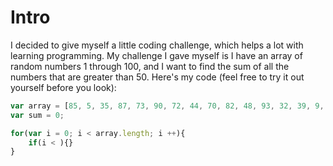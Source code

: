 # Intro
I decided to give myself a little coding challenge, which helps a lot with learning programming. My challenge I gave myself is I have an array of random numbers 1 through 100, and I want to find the sum of all the numbers that are greater than 50. Here's my code (feel free to try it out yourself before you look):
```js
var array = [85, 5, 35, 87, 73, 90, 72, 44, 70, 82, 48, 93, 32, 39, 9, 88, 36, 46, 11, 46];
var sum = 0;

for(var i = 0; i < array.length; i ++){
    if(i < ){}
}
```
